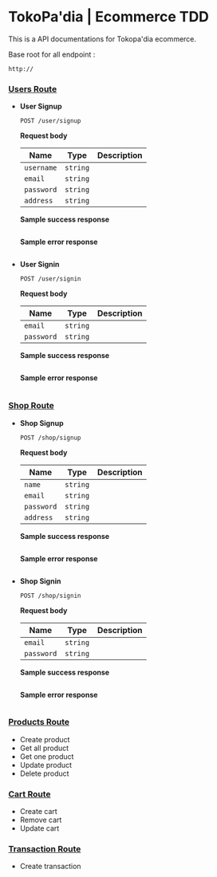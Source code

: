 ![]()

# TokoPa'dia | Ecommerce TDD 

This is a API documentations for Tokopa'dia ecommerce.

Base root for all endpoint :

```
http://
```



### <u>Users Route</u>

- **User Signup**

  ```
  POST /user/signup
  ```

  **Request body**

  | Name       | Type     | Description |
  | ---------- | -------- | ----------- |
  | `username` | `string` |             |
  | `email`    | `string` |             |
  | `password` | `string` |             |
  | `address`  | `string` |             |

  **Sample success response**

  ```
  
  ```

  **Sample error response**

  ```
  
  ```

  

- **User Signin**

  ```
  POST /user/signin
  ```

  **Request body**

  | Name       | Type     | Description |
  | ---------- | -------- | ----------- |
  | `email`    | `string` |             |
  | `password` | `string` |             |

  **Sample success response**

  ```
  
  ```

  **Sample error response**

  ```
  
  ```

### <u>Shop Route</u>

- **Shop Signup**

  ```
  POST /shop/signup
  ```

  **Request body**

  | Name       | Type     | Description |
  | ---------- | -------- | ----------- |
  | `name`     | `string` |             |
  | `email`    | `string` |             |
  | `password` | `string` |             |
  | `address`  | `string` |             |

  **Sample success response**

  ```
  
  ```

  **Sample error response**

  ```
  
  ```

  

- **Shop Signin**

  ```
  POST /shop/signin
  ```

  **Request body**

  | Name       | Type     | Description |
  | ---------- | -------- | ----------- |
  | `email`    | `string` |             |
  | `password` | `string` |             |

  **Sample success response**

  ```
  
  ```

  **Sample error response**

  ```
  
  ```

  



### <u>Products Route</u>

- Create product
- Get all product
- Get one product
- Update product
- Delete product

### <u>Cart Route</u>

- Create cart
- Remove cart
- Update cart

### <u>Transaction Route</u>

- Create transaction
